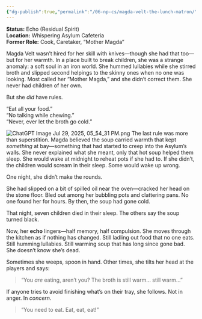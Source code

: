 ```yaml
---
{"dg-publish":true,"permalink":"/06-np-cs/magda-velt-the-lunch-matron/"}
---
```


**Status:** Echo (Residual Spirit)  
**Location:** Whispering Asylum Cafeteria  
**Former Role:** Cook, Caretaker, “Mother Magda”

Magda Velt wasn’t hired for her skill with knives—though she had that too—but for her warmth. In a place built to break children, she was a strange anomaly: a soft soul in an iron world. She hummed lullabies while she stirred broth and slipped second helpings to the skinny ones when no one was looking. Most called her “Mother Magda,” and she didn’t correct them. She never had children of her own.

But she _did_ have rules.

“Eat all your food.”  
“No talking while chewing.”  
“Never, ever let the broth go cold.”

![ChatGPT Image Jul 29, 2025, 05_54_31 PM.png](/img/user/Items/Non-Magical/ChatGPT%20Image%20Jul%2029,%202025,%2005_54_31%20PM.png)
The last rule was more than superstition. Magda believed the soup carried warmth that kept _something_ at bay—something that had started to creep into the Asylum’s walls. She never explained what she meant, only that hot soup helped them sleep. She would wake at midnight to reheat pots if she had to. If she didn’t, the children would scream in their sleep. Some would wake up wrong.

One night, she didn’t make the rounds.

She had slipped on a bit of spilled oil near the oven—cracked her head on the stone floor. Bled out among her bubbling pots and clattering pans. No one found her for hours. By then, the soup had gone cold.

That night, seven children died in their sleep. The others say the soup turned black.

Now, her **echo** lingers—half memory, half compulsion. She moves through the kitchen as if nothing has changed. Still ladling out food that no one eats. Still humming lullabies. Still warming soup that has long since gone bad. She doesn’t know she’s dead.

Sometimes she weeps, spoon in hand. Other times, she tilts her head at the players and says:

> “You _are_ eating, aren’t you? The broth is still warm… still warm…”

If anyone tries to avoid finishing what’s on their tray, she follows. Not in anger. In _concern_.

> “You need to eat. Eat, eat, eat!”
